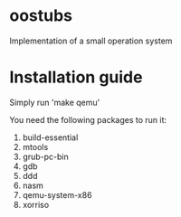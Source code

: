 # oostubs
Implementation of a small operation system

# Installation guide

Simply run 'make qemu'

You need the following packages to run it:
1. build-essential 
2. mtools 
3. grub-pc-bin 
4. gdb 
5. ddd 
6. nasm 
7. qemu-system-x86 
8. xorriso
